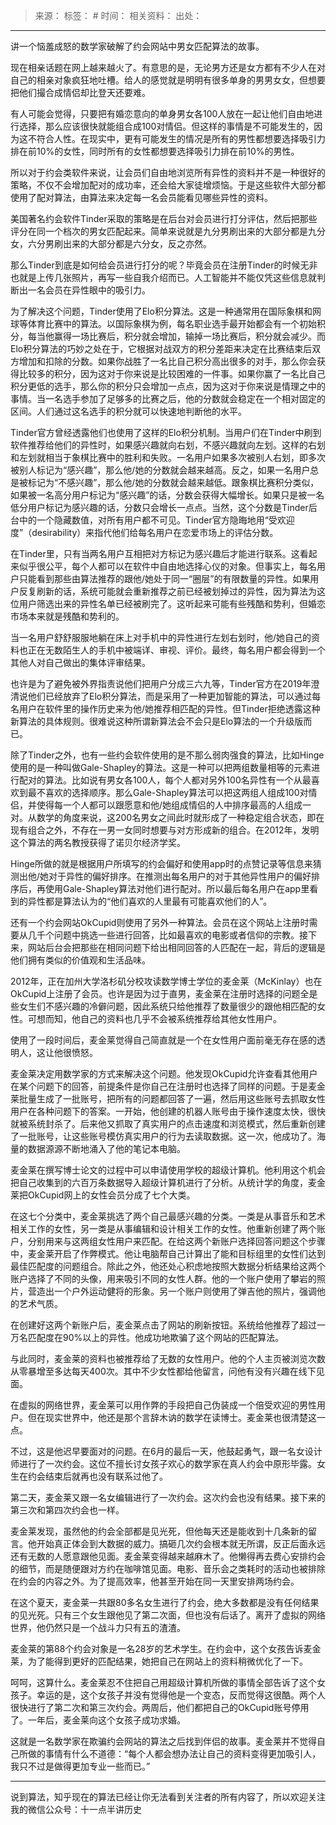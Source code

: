 > 来源：
> 标签： #
> 时间：
> 相关资料：
> 出处：
***

讲一个恼羞成怒的数学家破解了约会网站中男女匹配算法的故事。

现在相亲话题在网上越来越火了。有意思的是，无论男方还是女方都有不少人在对自己的相亲对象疯狂地吐槽。给人的感觉就是明明有很多单身的男男女女，但想要把他们撮合成情侣却比登天还要难。

有人可能会觉得，只要把有婚恋意向的单身男女各100人放在一起让他们自由地进行选择，那么应该很快就能组合成100对情侣。但这样的事情是不可能发生的，因为这不符合人性。在现实中，更有可能发生的情况是所有的男性都想要选择吸引力排在前10%的女性，同时所有的女性都想要选择吸引力排在前10%的男性。

所以对于约会类软件来说，让会员们自由地浏览所有异性的资料并不是一种很好的策略，不仅不会增加配对的成功率，还会给大家徒增烦恼。于是这些软件大部分都使用了配对算法，由算法来决定每一名会员能看见哪些异性的资料。

美国著名约会软件Tinder采取的策略是在后台对会员进行打分评估，然后把那些评分在同一个档次的男女匹配起来。简单来说就是九分男刷出来的大部分都是九分女，六分男刷出来的大部分都是六分女，反之亦然。

那么Tinder到底是如何给会员进行打分的呢？毕竟会员在注册Tinder的时候无非也就是上传几张照片，再写一些自我介绍而已。人工智能并不能仅凭这些信息就判断出一名会员在异性眼中的吸引力。

为了解决这个问题，Tinder使用了Elo积分算法。这是一种通常用在国际象棋和网球等体育比赛中的算法。以国际象棋为例，每名职业选手最开始都会有一个初始积分，每当他赢得一场比赛后，积分就会增加，输掉一场比赛后，积分就会减少。而Elo积分算法的巧妙之处在于，它根据对战双方的积分差距来决定在比赛结束后双方增加和扣除的分数。如果你战胜了一名比自己积分高出很多的对手，那么你会获得比较多的积分，因为这对于你来说是比较困难的一件事。如果你赢了一名比自己积分更低的选手，那么你的积分只会增加一点点，因为这对于你来说是情理之中的事情。当一名选手参加了足够多的比赛之后，他的分数就会稳定在一个相对固定的区间。人们通过这名选手的积分就可以快速地判断他的水平。

Tinder官方曾经透露他们也使用了这样的Elo积分机制。当用户们在Tinder中刷到软件推荐给他们的异性时，如果感兴趣就向右划，不感兴趣就向左划。这样的右划和左划就相当于象棋比赛中的胜利和失败。一名用户如果多次被别人右划，即多次被别人标记为“感兴趣”，那么他/她的分数就会越来越高。反之，如果一名用户总是被标记为“不感兴趣”，那么他/她的分数就会越来越低。跟象棋比赛积分类似，如果被一名高分用户标记为“感兴趣”的话，分数会获得大幅增长。如果只是被一名低分用户标记为感兴趣的话，分数只会增长一点点。当然，这个分数是Tinder后台中的一个隐藏数值，对所有用户都不可见。Tinder官方隐晦地用“受欢迎度”（desirability）来指代他们给每名用户在恋爱市场上的评估分数。

在Tinder里，只有当两名用户互相把对方标记为感兴趣后才能进行联系。这看起来似乎很公平，每个人都可以在软件中自由地选择心仪的对象。但事实上，每名用户只能看到那些由算法推荐的跟他/她处于同一“圈层”的有限数量的异性。如果用户反复刷新的话，系统可能就会重新推荐之前已经被划掉过的异性，因为算法为这位用户筛选出来的异性名单已经被刷完了。这听起来可能有些残酷和势利，但婚恋市场本来就是残酷和势利的。

当一名用户舒舒服服地躺在床上对手机中的异性进行左划右划时，他/她自己的资料也正在无数陌生人的手机中被端详、审视、评价。最终，每名用户都会得到一个其他人对自己做出的集体评审结果。

也许是为了避免被外界指责说他们把用户分成三六九等，Tinder官方在2019年澄清说他们已经放弃了Elo积分算法，而是采用了一种更加智能的算法，可以通过每名用户在软件里的操作历史来为他/她推荐相匹配的异性。但Tinder拒绝透露这种新算法的具体规则。很难说这种所谓新算法会不会只是Elo算法的一个升级版而已。

除了Tinder之外，也有一些约会软件使用的是不那么弱肉强食的算法，比如Hinge使用的是一种叫做Gale-Shapley的算法。这是一种可以把两组数量相等的元素进行配对的算法。比如说有男女各100人，每个人都对另外100名异性有一个从最喜欢到最不喜欢的选择顺序。那么Gale-Shapley算法可以把这两组人组成100对情侣，并使得每一个人都可以跟愿意和他/她组成情侣的人中排序最高的人组成一对。从数学的角度来说，这200名男女之间此时就形成了一种稳定组合状态，即在现有组合之外，不存在一男一女同时想要与对方形成新的组合。在2012年，发明这个算法的两名教授获得了诺贝尔经济学奖。

Hinge所做的就是根据用户所填写的约会偏好和使用app时的点赞记录等信息来猜测出他/她对于异性的偏好排序。在推测出每名用户的对于其他异性用户的偏好排序后，再使用Gale-Shapley算法对他们进行配对。所以最后每名用户在app里看到的异性都是算法认为的“他们喜欢的人里最有可能喜欢他们的人”。

还有一个约会网站OkCupid则使用了另外一种算法。会员在这个网站上注册时需要从几千个问题中挑选一些进行回答，比如最喜欢的电影或者信仰的宗教。接下来，网站后台会把那些在相同问题下给出相同回答的人匹配在一起，背后的逻辑是他们拥有类似的价值观和生活品味。

2012年，正在加州大学洛杉矶分校攻读数学博士学位的麦金莱（McKinlay）也在OkCupid上注册了会员。也许是因为过于直男，麦金莱在注册时选择的问题全是些女生们不感兴趣的冷僻问题，因此系统只给他推荐了数量很少的跟他相匹配的女性。可想而知，他自己的资料也几乎不会被系统推荐给其他女性用户。

使用了一段时间后，麦金莱觉得自己简直就是一个在女性用户面前毫无存在感的透明人，这让他很愤怒。

麦金莱决定用数学家的方式来解决这个问题。他发现OkCupid允许查看其他用户在某个问题下的回答，前提条件是你自己在注册时也选择了同样的问题。于是麦金莱批量生成了一批账号，把所有的问题都回答了一遍，然后用这些账号去抓取女性用户在各种问题下的答案。一开始，他创建的机器人账号由于操作速度太快，很快就被系统封杀了。后来他又抓取了真实用户的点击速度和浏览模式，然后重新创建了一批账号，让这些账号模仿真实用户的行为去读取数据。这一次，他成功了。海量的数据源源不断地涌入了他的笔记本电脑。

麦金莱在撰写博士论文的过程中可以申请使用学校的超级计算机。他利用这个机会把自己收集到的六百万条数据导入超级计算机进行了分析。从统计学的角度，麦金莱把OkCupid网上的女性会员分成了七个大类。

在这七个分类中，麦金莱挑选了两个自己最感兴趣的分类。一类是从事音乐和艺术相关工作的女性，另一类是从事编辑和设计相关工作的女性。他重新创建了两个账户，分别用来与这两组女性用户来匹配。在给这两个新账户选择回答问题这个步骤中，麦金莱开启了作弊模式。他让电脑帮自己计算出了能和目标组里的女性们达到最佳匹配度的问题组合。除此之外，他还处心积虑地按照大数据分析结果给这两个账户选择了不同的头像，用来吸引不同的女性人群。他的一个账户使用了攀岩的照片，营造出一个户外运动健将的形象。另一个账户则使用了弹吉他的照片，强调他的艺术气质。

在创建好这两个新账户后，麦金莱点击了网站的刷新按钮。系统给他推荐了超过一万名匹配度在90%以上的异性。他成功地欺骗了这个网站的匹配算法。

与此同时，麦金莱的资料也被推荐给了无数的女性用户。他的个人主页被浏览次数从零暴增至多达每天400次。其中不少女性都给他留言，问他有没有兴趣在线下见面。

在虚拟的网络世界，麦金莱可以用作弊的手段把自己伪装成一个倍受欢迎的男性用户。但在现实世界中，他还是那个言辞木讷的数学在读博士。麦金莱也很清楚这一点。

不过，这是他迟早要面对的问题。在6月的最后一天，他鼓起勇气，跟一名女设计师进行了一次约会。这位不擅长讨女孩子欢心的数学家在真人约会中原形毕露。女生在约会结束后就再也没有联系过他了。

第二天，麦金莱又跟一名女编辑进行了一次约会。这次约会也没有结果。接下来的第三次和第四次约会也一样。

麦金莱发现，虽然他的约会全部都是见光死，但他每天还是能收到十几条新的留言。他开始真正体会到大数据的威力。搞砸几次约会根本就无所谓，反正后面永远还有无数的人愿意跟他见面。麦金莱变得越来越麻木了。他懒得再去费心安排约会的细节，而是随便跟对方约在咖啡馆见面。电影、音乐会之类耗时的活动也被排除在约会的内容之外。为了提高效率，他甚至开始在同一天里安排两场约会。

在这个夏天，麦金莱一共跟80多名女生进行了约会，绝大多数都是没有任何结果的见光死。只有三个女生跟他见了第二次面，但也没有后话了。离开了虚拟的网络世界，他仍然只是一个战斗力只有五的渣渣。

麦金莱的第88个约会对象是一名28岁的艺术学生。在约会中，这个女孩告诉麦金莱，为了能得到更好的匹配结果，她把自己在网站上的资料稍微优化了一下。

呵呵，这算什么。麦金莱忍不住把自己用超级计算机所做的事情全部告诉了这个女孩子。幸运的是，这个女孩子并没有觉得他是一个变态，反而觉得这很酷。两个人很快进行了第二次和第三次约会。两周后，他们都把自己的OkCupid账号停用了。一年后，麦金莱向这个女孩子成功求婚。

这就是一名数学家在欺骗约会网站的算法之后找到伴侣的故事。麦金莱并不觉得自己所做的事情有什么不道德：“每个人都会想办法让自己的资料变得更加吸引人，我只不过是做得更加专业一些而已。”

* * *

说到算法，知乎现在的算法已经让你无法看到关注者的所有内容了，所以欢迎关注我的微信公众号：十一点半讲历史
